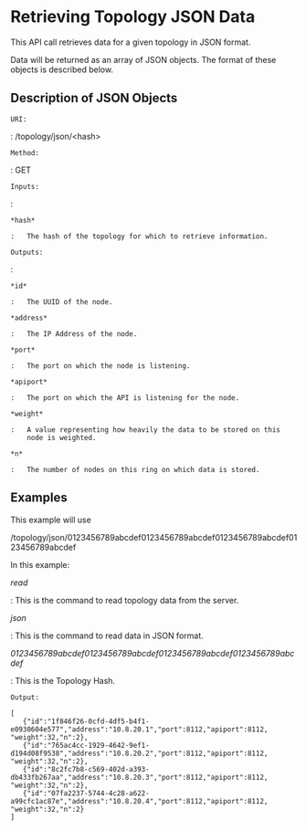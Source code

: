 Retrieving Topology JSON Data
=============================

This API call retrieves data for a given topology in JSON format.

Data will be returned as an array of JSON objects. The format of these
objects is described below.

Description of JSON Objects
---------------------------

`URI:`

:   /topology/json/&lt;hash&gt;

`Method:`

:   GET

`Inputs:`

:   

    *hash*

    :   The hash of the topology for which to retrieve information.

`Outputs:`

:   

    *id*

    :   The UUID of the node.

    *address*

    :   The IP Address of the node.

    *port*

    :   The port on which the node is listening.

    *apiport*

    :   The port on which the API is listening for the node.

    *weight*

    :   A value representing how heavily the data to be stored on this
        node is weighted.

    *n*

    :   The number of nodes on this ring on which data is stored.

Examples
--------

This example will use

/topology/json/0123456789abcdef0123456789abcdef0123456789abcdef0123456789abcdef

In this example:

*read*

:   This is the command to read topology data from the server.

*json*

:   This is the command to read data in JSON format.

*0123456789abcdef0123456789abcdef0123456789abcdef0123456789abcdef*

:   This is the Topology Hash.

`Output:`

    [
       {"id":"1f846f26-0cfd-4df5-b4f1-e0930604e577","address":"10.8.20.1","port":8112,"apiport":8112,
    "weight":32,"n":2},
       {"id":"765ac4cc-1929-4642-9ef1-d194d08f9538","address":"10.8.20.2","port":8112,"apiport":8112,
    "weight":32,"n":2},
       {"id":"8c2fc7b8-c569-402d-a393-db433fb267aa","address":"10.8.20.3","port":8112,"apiport":8112,
    "weight":32,"n":2},
       {"id":"07fa2237-5744-4c28-a622-a99cfc1ac87e","address":"10.8.20.4","port":8112,"apiport":8112,
    "weight":32,"n":2}
    ]
          
